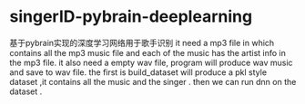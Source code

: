 # singerID-pybrain-deeplearning
基于pybrain实现的深度学习网络用于歌手识别
it need a mp3 file in which contains all the mp3 music file and each of the music has the artist info in the mp3 file.
it also need a empty  wav file, program will produce wav music and save to wav file.
the first is build_dataset will produce a pkl style dataset ,it contains all the music and the singer .
then we can run dnn on the dataset .
